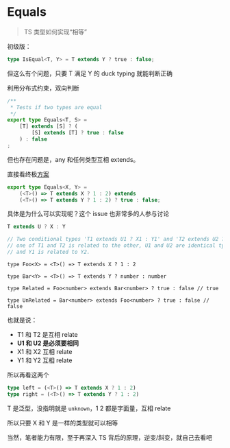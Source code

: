 # Equals

> TS 类型如何实现“相等”

初级版：

```typescript
type IsEqual<T, Y> = T extends Y ? true : false;
```

但这么有个问题，只要 T 满足 Y 的 duck typing 就能判断正确

利用分布式约束，双向判断

```typescript
/**
 * Tests if two types are equal
 */
export type Equals<T, S> =
	[T] extends [S] ? (
		[S] extends [T] ? true : false
	) : false
;
```

但也存在问题是，any 和任何类型互相 extends。

直接看终极[方案](https://github.com/microsoft/TypeScript/issues/27024#issuecomment-421529650)

```typescript
export type Equals<X, Y> =
    (<T>() => T extends X ? 1 : 2) extends
    (<T>() => T extends Y ? 1 : 2) ? true : false;
```

具体是为什么可以实现呢？这个 issue 也非常多的人参与讨论

```typescript
T extends U ? X : Y
```

```typescript
// Two conditional types 'T1 extends U1 ? X1 : Y1' and 'T2 extends U2 ? X2 : Y2' are related if
// one of T1 and T2 is related to the other, U1 and U2 are identical types, X1 is related to X2,
// and Y1 is related to Y2.
```

```
type Foo<X> = <T>() => T extends X ? 1 : 2

type Bar<Y> = <T>() => T extends Y ? number : number

type Related = Foo<number> extends Bar<number> ? true : false // true

type UnRelated = Bar<number> extends Foo<number> ? true : false // false
```

也就是说：

- T1 和 T2 是互相 relate
- **U1 和 U2 是必须要相同**
- X1 和 X2 互相 relate
- Y1 和 Y2 互相 relate

所以再看这两个

```typescript
type left = (<T>() => T extends X ? 1 : 2)
type right = (<T>() => T extends Y ? 1 : 2)
```

T 是泛型，没指明就是 `unknown`，1 2 都是字面量，互相 relate

所以只要 X 和 Y 是一样的类型就可以相等

当然，笔者能力有限，至于再深入 TS 背后的原理，逆变/斜变，就自己去看吧




